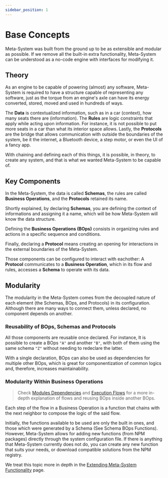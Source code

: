```yaml
---
sidebar_position: 1
---
```


# Base Concepts

Meta-System was built from the ground up to be as extensible and modular as possible. If we remove all the built-in extra functionality, Meta-System can be understood as a no-code engine with interfaces for modifying it.

## Theory
As an engine to be capable of powering (almost) any software, Meta-System is required to have a structure capable of representing any software, just as the torque from an engine's axle can have its energy converted, stored, moved and used in hundreds of ways.

The **Data** is contextualized information, such as in a car (context), how many seats there are (information). The **Rules** are logic constraints that apply while acting upon information. For instance, it is not possible to put more seats in a car than what its interior space allows. Lastly, the **Protocols** are the bridge that allows communication with outside the boundaries of the system, be it the internet, a Bluetooth device, a step motor, or even the UI of a fancy app.

With chaining and defining each of this things, it is possible, in theory, to create any system, and that is what we wanted Meta-System to be capable of.

## Key Components

In the Meta-System, the data is called **Schemas**, the rules are called **Business Operations**, and the **Protocols** retained its name.

Shortly explained, by declaring **Schemas**, you are defining the context of informations and assigning it a name, which will be how Meta-System will know the data structure.

Defining the **Business Operations (BOps)** consists in organizing rules and actions in a specific sequence and conditions.

Finally, declaring a **Protocol** means creating an opening for interactions in the external boundaries of the Meta-System.

Those components can be configured to interact with eachother: A **Protocol** communicates to a **Business Operation**, which in its flow and rules, accesses a **Schema** to operate with its data.
## Modularity

The modularity in the Meta-System comes from the decoupled nature of each element (the Schemas, BOps, and Protocols) in its configuration. Although there are many ways to connect them, unless declared, no component depends on another.

### Reusability of BOps, Schemas and Protocols

All those components are reusable once declared. For instance, It is possible to create a BOps `"A"` and another `"B"`, with both of them using the same schema `"Z"` without needing to redeclare the latter.

With a single declaration, BOps can also be used as dependencies for multiple other BOps, which is great for componentization of common logics and, therefore, increases maintainability.

### Modularity Within Business Operations
> Check [Modules Dependencies](../configuring/bops/dependencies) and [Execution Flows](./flows) for a more in-depth explanation of flows and reusing BOps inside another BOps.

Each step of the flow in a Business Operation is a function that chains with the next neighbor to compose the logic of the said flow.

Initially, the functions available to be used are only the built in ones, and those which were generated by a Schema (See Schema BOps Functions). However, Meta-System allows for adding new functions (from NPM packages) directly through the system configuration file. If there is anything that Meta-System currently does not do, you can create any new function that suits your needs, or download compatible solutions from the NPM registry.

We treat this topic more in depth in the [Extending Meta-System Functionality](./extending-functionality) page.

